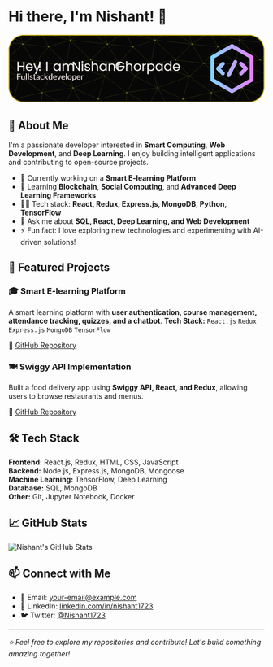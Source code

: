 # Hi there, I'm Nishant! 👋

![Profile Banner](github-header-image.png)  

## 🚀 About Me

I'm a passionate developer interested in **Smart Computing**, **Web Development**, and **Deep Learning**. I enjoy building intelligent applications and contributing to open-source projects.

- 🔭 Currently working on a **Smart E-learning Platform**
- 🌱 Learning **Blockchain**, **Social Computing**, and **Advanced Deep Learning Frameworks**
- 👨‍💻 Tech stack: **React, Redux, Express.js, MongoDB, Python, TensorFlow**
- 💬 Ask me about **SQL, React, Deep Learning, and Web Development**
- ⚡ Fun fact: I love exploring new technologies and experimenting with AI-driven solutions!

## 📌 Featured Projects

### 🎓 Smart E-learning Platform  
A smart learning platform with **user authentication, course management, attendance tracking, quizzes, and a chatbot**. 
**Tech Stack:** `React.js` `Redux` `Express.js` `MongoDB` `TensorFlow`

🔗 [GitHub Repository](https://github.com/Nishant1723/smart-elearning)

### 🍽 Swiggy API Implementation  
Built a food delivery app using **Swiggy API, React, and Redux**, allowing users to browse restaurants and menus.

🔗 [GitHub Repository](https://github.com/Nishant1723/swiggy-api)

## 🛠️ Tech Stack

**Frontend:** React.js, Redux, HTML, CSS, JavaScript  
**Backend:** Node.js, Express.js, MongoDB, Mongoose  
**Machine Learning:** TensorFlow, Deep Learning  
**Database:** SQL, MongoDB  
**Other:** Git, Jupyter Notebook, Docker

## 📈 GitHub Stats

![Nishant's GitHub Stats](https://github-readme-stats.vercel.app/api?username=Nishant1723&show_icons=true&theme=radical)

## 📫 Connect with Me

- 📧 Email: [your-email@example.com](mailto:your-email@example.com)
- 🔗 LinkedIn: [linkedin.com/in/nishant1723](https://linkedin.com/in/nishant1723)
- 🐦 Twitter: [@Nishant1723](https://twitter.com/Nishant1723)

---
_⭐️ Feel free to explore my repositories and contribute! Let's build something amazing together!_
